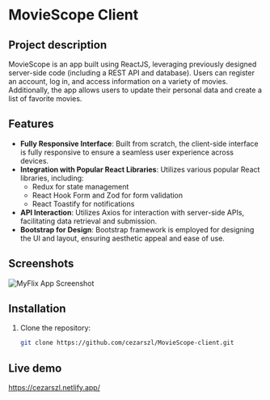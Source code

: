 # MovieScope Client

## Project description

MovieScope is an app built using ReactJS, leveraging previously designed server-side code (including a REST API and database). Users can register an account, log in, and access information on a variety of movies. Additionally, the app allows users to update their personal data and create a list of favorite movies.

## Features

- **Fully Responsive Interface**: Built from scratch, the client-side interface is fully responsive to ensure a seamless user experience across devices.
- **Integration with Popular React Libraries**: Utilizes various popular React libraries, including:
  - Redux for state management
  - React Hook Form and Zod for form validation
  - React Toastify for notifications
- **API Interaction**: Utilizes Axios for interaction with server-side APIs, facilitating data retrieval and submission.
- **Bootstrap for Design**: Bootstrap framework is employed for designing the UI and layout, ensuring aesthetic appeal and ease of use.

## Screenshots

![MyFlix App Screenshot](https://drive.google.com/uc?export=view&id=1LQzUyfgyDJxw6wGE-qEyDVPAV6H_Jx8X)

## Installation
1. Clone the repository:
   ```bash
   git clone https://github.com/cezarszl/MovieScope-client.git

## Live demo

https://cezarszl.netlify.app/
